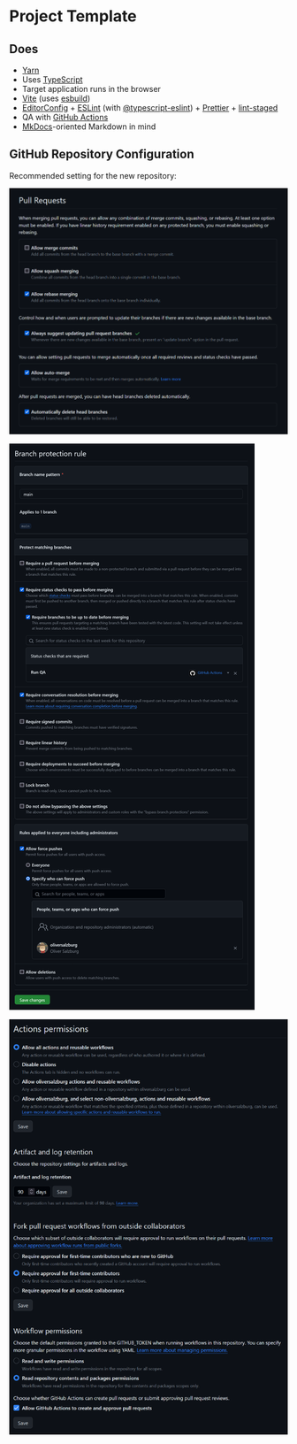 # Project Template

## Does

-   [Yarn](https://yarnpkg.com/)
-   Uses [TypeScript](https://www.typescriptlang.org/)
-   Target application runs in the browser
-   [Vite](https://vitejs.dev/) (uses [esbuild](https://esbuild.github.io/))
-   [EditorConfig](https://editorconfig.org/) + [ESLint](https://eslint.org/) (with [@typescript-eslint](https://typescript-eslint.io/)) + [Prettier](https://prettier.io/) + [lint-staged](https://github.com/okonet/lint-staged)
-   QA with [GitHub Actions](https://github.com/features/actions)
-   [MkDocs](https://www.mkdocs.org/)-oriented Markdown in mind

## GitHub Repository Configuration

Recommended setting for the new repository:

![Pull requests settings](docs/pull-requests.png)

![Branch protection settings](docs/branch-protection-rules.png)

![Actions permissions settings](docs/actions-permissions.png)
